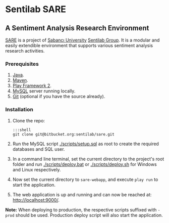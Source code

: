# Sentilab SARE #
## A Sentiment Analysis Research Environment ##

[SARE][] is a project of [Sabancı University][Sabanci] [Sentilab Group][Sentilab]. It is a modular and easily extendible environment that supports various sentiment analysis research activities.

[SARE]: http://sare2.sabanciuniv.edu	"Sentilab SARE"
[Sabanci]: http://www.sabanciuniv.edu	"Sabancı University"
[Sentilab]: http://sentilab.sabanciuniv.edu	"Sabancı Sentilab Group"

### Prerequisites ###
1. [Java][].
2. [Maven][].
3. [Play Framework 2][Play].
4. [MySQL][] server running locally.
5. [Git][] (optional if you have the source already).

[Java]: http://www.oracle.com/technetwork/java/javase/downloads/index.html	"JDK download"
[Maven]: http://maven.apache.org/download.cgi	"Maven download"
[Play]: http://www.playframework.com/download	"Play 2 download"
[MySQL]: http://www.mysql.com/downloads/	"MySQL download"
[Git]: http://git-scm.com/downloads	"Git SCM download"

### Installation ###
1.	Clone the repo:
		
		:::shell
		git clone git@bitbucket.org:sentilab/sare.git

2.	Run the MySQL script [./scripts/setup.sql][setup.sql] as root to create the required databases and SQL user.
3.	In a command line terminal, set the current directory to the project's root folder and run [./scripts/deploy.bat][deploy.bat] or [./scripts/deploy.sh][deploy.sh] for Windows and Linux respectively.
4.	Now set the current directory to `sare-webapp`, and execute `play run` to start the application.
5.	The web application is up and running and can now be reached at: <http://localhost:9000/>.

**Note:** When deploying to production, the respective scripts suffixed with `-prod` should be used. Production deploy script will also start the application.

[setup.sql]: https://bitbucket.org/sentilab/sare/raw/master/scripts/setup.sql	"SQL setup script"
[deploy.bat]: https://bitbucket.org/sentilab/sare/raw/master/scripts/deploy.bat	"Windows deploy script"
[deploy.sh]: https://bitbucket.org/sentilab/sare/raw/master/scripts/deploy.sh	"Linux deploy script"